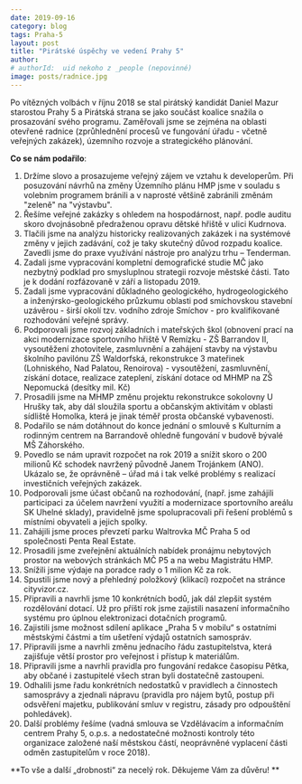 ```yaml
---
date: 2019-09-16
category: blog
tags: Praha-5
layout: post
title: "Pirátské úspěchy ve vedení Prahy 5"
author: 
# authorId:  uid nekoho z _people (nepovinné)
image: posts/radnice.jpg
---
```


Po vítězných volbách v říjnu 2018 se stal pirátský kandidát Daniel Mazur starostou Prahy 5 a Pirátská strana se jako součást koalice snažila o prosazování svého programu. Zaměřovali jsme se zejména na oblasti otevřené radnice (zprůhlednění procesů ve fungování úřadu - včetně veřejných zakázek), územního rozvoje a strategického plánování.

**Co se nám podařilo**: 

1.	Držíme slovo a prosazujeme veřejný zájem ve vztahu k developerům. Při posuzování návrhů na změny Územního plánu HMP jsme v souladu s volebním programem bránili a v naprosté většině zabránili změnám "zeleně" na "výstavbu".
2.	Řešíme veřejné zakázky s ohledem na hospodárnost, např. podle auditu skoro dvojnásobně předraženou opravu dětské hřiště v ulici Kudrnova.
3.	Tlačili jsme na analýzu historicky realizovaných zakázek i na systémové změny v jejich zadávání, což je taky skutečný důvod rozpadu koalice. Zavedli jsme do praxe využívání nástroje pro analýzu trhu – Tenderman.
4.	Zadali jsme vypracování kompletní demografické studie MČ jako nezbytný podklad pro smysluplnou strategii rozvoje městské části. Tato je k dodání rozfázovaně v září a listopadu 2019.
5.	Zadali jsme vypracování důkladného geologického, hydrogeologického a inženýrsko-geologického průzkumu oblasti pod smíchovskou stavební uzávěrou - širší okolí tzv. vodního zdroje Smíchov - pro kvalifikované rozhodování veřejné správy.
6.	Podporovali jsme rozvoj základních i mateřských škol (obnovení prací na akci modernizace sportovního hřiště V Remízku - ZŠ Barrandov II, vysoutěžení zhotovitele, zasmluvnění a zahájení stavby na výstavbu školního pavilónu ZŠ Waldorfská, rekonstrukce 3 mateřinek (Lohniského, Nad Palatou, Renoirova) - vysoutěžení, zasmluvnění, získání dotace, realizace zateplení, získání dotace od MHMP na ZŠ Nepomucká (desítky mil. Kč) 
7.	Prosadili jsme na MHMP změnu projektu rekonstrukce sokolovny U Hrušky tak, aby dál sloužila sportu a občanským aktivitám v oblasti sídliště Homolka, která je jinak téměř prosta občanské vybavenosti.
8.	Podařilo se nám dotáhnout do konce jednání o smlouvě s Kulturním a rodinným centrem na Barrandově ohledně fungování v budově bývalé MŠ Záhorského.
9.	Povedlo se nám upravit rozpočet na rok 2019 a snížit skoro o 200 milionů Kč schodek navržený původně Janem Trojánkem (ANO). Ukázalo se, že oprávněně – úřad má i tak velké problémy s realizací investičních veřejných zakázek.
10.	Podporovali jsme účast občanů na rozhodování, (např. jsme zahájili participaci za účelem navržení využití a modernizace sportovního areálu SK Uhelné sklady), pravidelně jsme spolupracovali při řešení problémů s místními obyvateli a jejich spolky.
11.	Zahájili jsme proces převzetí parku Waltrovka MČ Praha 5 od společnosti Penta Real Estate. 
12.	Prosadili jsme zveřejnění aktuálních nabídek pronájmu nebytových prostor na webových stránkách MČ P5 a na webu Magistrátu HMP. 
13.	Snížili jsme výdaje na poradce rady o 1 milion Kč za rok.
14.	Spustili jsme nový a přehledný položkový (klikací) rozpočet na stránce cityvizor.cz.
15.	Připravili a navrhli jsme 10 konkrétních bodů, jak dál zlepšit systém rozdělování dotací. Už pro příští rok jsme zajistili nasazení informačního systému pro úplnou elektronizaci dotačních programů.
16.	Zajistili jsme možnost sdílení aplikace „Praha 5 v mobilu“ s ostatními městskými částmi a tím ušetření výdajů ostatních samospráv. 
17.	Připravili jsme a navrhli změnu jednacího řádu zastupitelstva, která zajišťuje větší prostor pro veřejnost i přístup k materiálům.
18.	Připravili jsme a navrhli pravidla pro fungování redakce časopisu Pětka, aby občané i zastupitelé všech stran byli dostatečně zastoupeni.  
19.	Odhalili jsme řadu konkrétních nedostatků v pravidlech a činnostech samosprávy a zjednali nápravu (pravidla pro nájem bytů, postup při odsvěření majetku, publikování smluv v registru, zásady pro odpouštění pohledávek).
20.	Další problémy řešíme (vadná smlouva se Vzdělávacím a informačním centrem Prahy 5, o.p.s. a nedostatečné možnosti kontroly této organizace založené naší městskou částí, neoprávněné vyplacení části odměn zastupitelům v roce 2018). 

**To vše a další „drobnosti“ za necelý rok. Děkujeme Vám za důvěru! **

